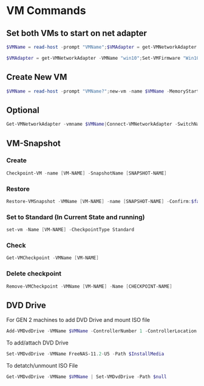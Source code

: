 # VM Commands

## Set both VMs to start on net adapter

```powershell
$VMName = read-host -prompt "VMName";$VMAdapter = get-VMNetworkAdapter -VMName $VMName;Set-VMFirmware $VMName -FirstBootDevice $VMAdapter
```

```powershell
$VMAdapter = get-VMNetworkAdapter -VMName "win10";Set-VMFirmware "Win10" -FirstBootDevice $VMAdapter;$VMAdapter = get-VMNetworkAdapter -VMName "win11";Set-VMFirmware "Win11" -FirstBootDevice $VMAdapter
```

## Create New VM

```powershell
$VMName = read-host -prompt "VMName?";new-vm -name $VMName -MemoryStartupBytes 8GB -path "C:\Hyper-v\vm" -newVHDPath "C:\Hyper-v\Disk\$VMName.vhdx" -newVHDSizeBytes 60GB -generation 2 -switchname "MDT";set-vm -Name $VMName -ProcessorCount 4
```

## Optional

```powershell
Get-VMNetworkAdapter -vmname $VMName|Connect-VMNetworkAdapter -SwitchName Isolated-Network
```

## VM-Snapshot

### Create

```powershell
Checkpoint-VM -name [VM-NAME] -SnapshotName [SNAPSHOT-NAME]
```

### Restore

```powershell
Restore-VMSnapshot -VMName [VM-NAME] -name [SNAPSHOT-NAME] -Confirm:$false
```

### Set to Standard (In Current State and running)

```powershell
set-vm -Name [VM-NAME] -CheckpointType Standard
```
### Check

```powershell
Get-VMCheckpoint -VMName [VM-NAME]
```
### Delete checkpoint

```powershell
Remove-VMCheckpoint -VMName [VM-NAME] -Name [CHECKPOINT-NAME]
```
## DVD Drive

For GEN 2 machines to add DVD Drive and mount ISO file
```powershell
Add-VMDvdDrive -VMName $VMName -ControllerNumber 1 -ControllerLocation 0 -Path $InstallMedia
```

To add/attach DVD Drive

```powershell
Set-VMDvdDrive -VMName FreeNAS-11.2-U5 -Path $InstallMedia
```

To detatch/unmount ISO File 

```powershell
Get-VMDvdDrive -VMName $VMName | Set-VMDvdDrive -Path $null
```
